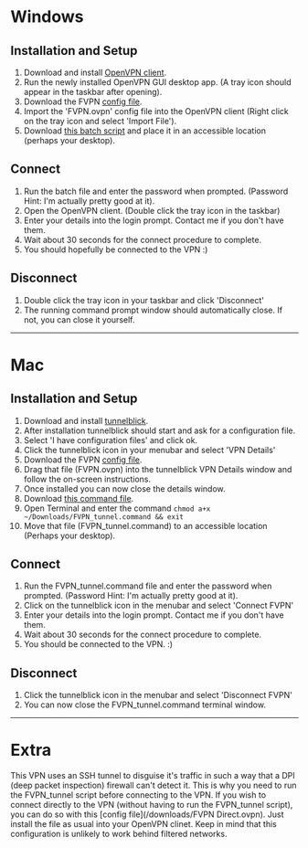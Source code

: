 
# Windows

## Installation and Setup

1. Download and install [OpenVPN client](https://swupdate.openvpn.org/community/releases/openvpn-install-2.4.6-I602.exe).
2. Run the newly installed OpenVPN GUI desktop app. (A tray icon should appear in the taskbar after opening). 
3. Download the FVPN [config file](/downloads/FVPN.ovpn).
4. Import the 'FVPN.ovpn' config file into the OpenVPN client (Right click on the tray icon and select 'Import File').
5. Download [this batch script](/downloads/FVPN_tunnel.bat) and place it in an accessible location (perhaps your desktop).

## Connect

1. Run the batch file and enter the password when prompted. (Password Hint: I'm actually pretty good at it).
2. Open the OpenVPN client. (Double click the tray icon in the taskbar)
3. Enter your details into the login prompt. Contact me if you don't have them.
4. Wait about 30 seconds for the connect procedure to complete.
5. You should hopefully be connected to the VPN :)

## Disconnect

1. Double click the tray icon in your taskbar and click 'Disconnect'
2. The running command prompt window should automatically close. If not, you can close it yourself.

<hr>

# Mac

## Installation and Setup

1. Download and install [tunnelblick](https://tunnelblick.net/release/Latest_Tunnelblick_Stable.dmg).
2. After installation tunnelblick should start and ask for a configuration file.
3. Select 'I have configuration files' and click ok.
4. Click the tunnelblick icon in your menubar and select 'VPN Details'
5. Download the FVPN [config file](/downloads/FVPN.ovpn).
6. Drag that file (FVPN.ovpn) into the tunnelblick VPN Details window and follow the on-screen instructions.
7. Once installed you can now close the details window.
8. Download [this command file](/downloads/FVPN_tunnel.command).
9. Open Terminal and enter the command `chmod a+x ~/Downloads/FVPN_tunnel.command && exit`
10. Move that file (FVPN_tunnel.command) to an accessible location (Perhaps your desktop).

## Connect

1. Run the FVPN_tunnel.command file and enter the password when prompted. (Password Hint: I'm actually pretty good at it).
2. Click on the tunnelblick icon in the menubar and select 'Connect FVPN'
3. Enter your details into the login prompt. Contact me if you don't have them.
4. Wait about 30 seconds for the connect procedure to complete.
5. You should be connected to the VPN. :)

## Disconnect

1. Click the tunnelblick icon in the menubar and select 'Disconnect FVPN'
2. You can now close the FVPN_tunnel.command terminal window.

<hr>

# Extra

This VPN uses an SSH tunnel to disguise it's traffic in such a way that a DPI (deep packet inspection) firewall can't detect it. 
This is why you need to run the FVPN_tunnel script before connecting to the VPN.
If you wish to connect directly to the VPN (without having to run the FVPN_tunnel script), you can do so with this [config file](/downloads/FVPN Direct.ovpn).
Just install the file as usual into your OpenVPN clinet.
Keep in mind that this configuration is unlikely to work behind filtered networks.

